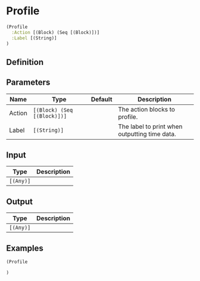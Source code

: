 # Profile

```clojure
(Profile
  :Action [(Block) (Seq [(Block)])]
  :Label [(String)]
)
```

## Definition


## Parameters
| Name | Type | Default | Description |
|------|------|---------|-------------|
| Action | `[(Block) (Seq [(Block)])]` |  | The action blocks to profile. |
| Label | `[(String)]` |  | The label to print when outputting time data. |


## Input
| Type | Description |
|------|-------------|
| `[(Any)]` |  |


## Output
| Type | Description |
|------|-------------|
| `[(Any)]` |  |


## Examples

```clojure
(Profile

)
```
